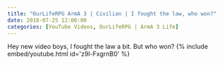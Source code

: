 ```yaml
---
title: "OurLifeRPG ArmA 3 | Civilian | I fought the law, who won?"
date: 2018-07-25 12:00:00
categories: [YouTube Videos, OurLifeRPG | ArmA 3 Life]
---
```

Hey new video boys, I fought the law a bit. But who won?
{% include embed/youtube.html id='z9l-FxgrnB0' %}